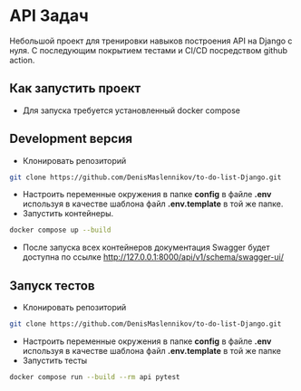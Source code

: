 # API Задач
Небольшой проект для тренировки навыков построения API на Django с нуля. 
C последующим покрытием тестами и CI/CD посредством github action.

## Как запустить проект 
- Для запуска требуется установленный docker compose

## Development версия
- Клонировать репозиторий 
```bash 
git clone https://github.com/DenisMaslennikov/to-do-list-Django.git
```
- Настроить переменные окружения в папке **config** в файле **.env** используя в качестве шаблона файл **.env.template** в той же папке.
- Запустить контейнеры. 
```bash 
docker compose up --build
```
- После запуска всех контейнеров документация Swagger будет доступна по ссылке http://127.0.0.1:8000/api/v1/schema/swagger-ui/

## Запуск тестов
- Клонировать репозиторий 
```bash 
git clone https://github.com/DenisMaslennikov/to-do-list-Django.git
```
- Настроить переменные окружения в папке **config** в файле **.env** используя в качестве шаблона файл **.env.template** в той же папке
- Запустить тесты
```bash
docker compose run --build --rm api pytest
```

